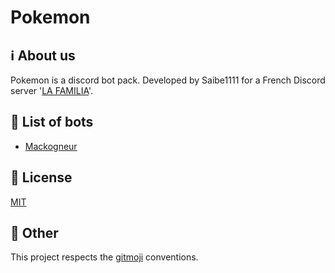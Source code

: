 # Pokemon

## ℹ️ About us
Pokemon is a discord bot pack.
Developed by Saibe1111 for a French Discord server '[LA FAMILIA](https://discord.com/invite/wV8JeNSEFZ)'.

## 🤖 List of bots
* [Mackogneur](https://github.com/Saibe1111/Pokemon-Bot/tree/main/Mackogneur#mackogneur)

## 📕 License

[MIT](https://choosealicense.com/licenses/mit/)

## 📌 Other

This project respects the [gitmoji](https://gitmoji.dev/) conventions.
